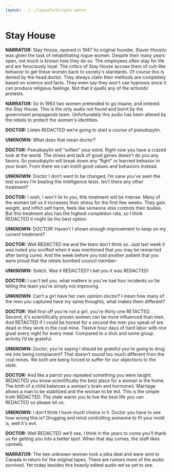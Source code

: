 ```yaml
---
layout: ../../layouts/Scripts.astro
---
```


# Stay House

**NARRATOR:**
Stay House, opened in 1947 its original founder, Staver Houstin was given the task of rehabilitating rogue women. Despite their many years open, not much is known how they do so. The employees often stay for life and are ferociously loyal. The critics of Stay House accuse them of cult-like behavior to get these women back to society's standards. Of course this is denied by the head doctor. They always claim their methods are completely based on science and facts. They even say they won't use hypnosis since it can produce religious feelings. Not that it quells any of the activists' protests. 

**NARRATOR:**
So In 1963 two women pretended to go insane, and entered the Stay House. This is the only audio not found and burnt by the government propaganda team. Unfortunately this audio has been altered by the rebels to protect the women's identities. 

**DOCTOR:**
Listen REDACTED we’re going to start a course of pseudopylin.

**UNKNOWN:**
What does that mean doctor? 

**DOCTOR:**
Pseudopylin will “soften” your mind. Right now you have a crazed look at the world. The stress and lack of good genes doesn’t do you any favors. So pseudopylin will break down any “fight” or learned behavior in your brain. From there we can instill good values and behaviors instead. 

**UNKNOWN:**
Doctor I don’t want to be changed, I’m sane you’ve seen the test scores I’m beating the intelligence tests. Isn’t there any other treatment?

**DOCTOR:**
I wish, I won't lie to you, this treatment will be intense. Many of the women tell us it increases their stress for the first few weeks. They gain weight, and inflict self harm, feels like someone else controls their bodies. But this treatment also has the highest completion rate, so I think REDACTED it might be the best option. 

**UNKNOWN:**
DOCTOR! Haven’t I shown enough improvement to keep on my current treatment? 
	
**DOCTOR:**
Well REDACTED me and the team don’t think so. Just last week it was noted you scoffed when it was mentioned that you may be remarried after being cured. And the week before you told another patient that you were proud that the rebels bombed council member-

**UNKNOWN:**
Snitch. Was it REDACTED? I bet you it was REDACTED!

**DOCTOR:**
I can’t tell you, what matters is you’ve had four incidents so far telling the team you're simply not improving. 

**UNKNOWN:**
Can’t a girl have her own opinion doctor? I mean how many of the men you captured have my same thoughts, what makes them different?

**DOCTOR:**
Well first off you're not a girl, you're thirty one RETACTED. Second, it's scientifically proven women can be more influenced than men. And RETACTED if I could be honest for a second the men you speak of are dead or they work in the coal mine. Twelve hour days of hard labor with rice gruel every night for every meal. Compared to a shot and some group activity I’d be grateful. 

**UNKNOWN:**
Doctor, you're saying I should be grateful you're going to drug me into being complacent? That doesn’t sound too much different from the coal mines. We both are being forced to suffer for our objections to the state. 

**DOCTOR:**
And like a parrot you repeated something you were taught. REDACTED you know scientifically the best place for a woman is the home. The birth of a child balances a woman's brain and hormones. Marriage allows a man to be stabilized and the woman to be led. This is the simple truth REDACTED. The state wants you to live the best life you can REDACTED so please let us. 

**UNKNOWN:**
I don’t think I have much choice in it. Doctor you have to see how wrong this is? Drugging and mind controlling someone to fit your mold is, well it's evil. 

**DOCTOR:**
Well REDACTED we’ll see, I think in the years to come you’ll thank us for getting you into a better spot. When that day comes, the staff likes carmels. 

**NARRATOR:**
The two unknown women took a plea deal and were sent to Canada in return for the original tapes. There are rumors more of the audio survived. Yet today besides this heavily edited audio we’ve yet to see. 